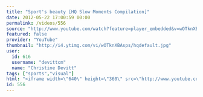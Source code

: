 ```yaml
---
title: "Sport's beauty [HQ Slow Moments Compilation]"
date: 2012-05-22 17:00:59 00:00
permalink: /videos/556
source: "http://www.youtube.com/watch?feature=player_embedded&v=wOTknXBAsps"
featured: false
provider: "YouTube"
thumbnail: "http://i4.ytimg.com/vi/wOTknXBAsps/hqdefault.jpg"
user:
  id: 616
  username: "devittcm"
  name: "Christine Devitt"
tags: ["sports","visual"]
html: "<iframe width=\"640\" height=\"360\" src=\"http://www.youtube.com/embed/wOTknXBAsps?wmode=transparent&fs=1&feature=oembed\" frameborder=\"0\" allowfullscreen></iframe>"
id: 556
---
```


